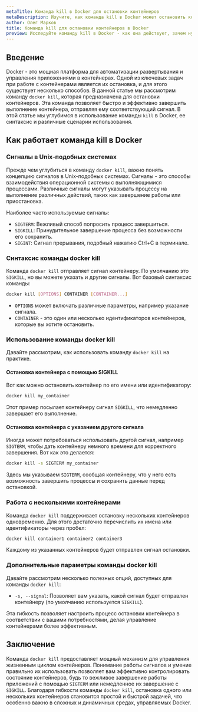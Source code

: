 ```yaml
---
metaTitle: Команда kill в Docker для остановки контейнеров
metaDescription: Изучите, как команда kill в Docker может остановить контейнеры, познакомьтесь с синтаксисом команды и примерами её применения на практике
author: Олег Марков
title: Команда kill для остановки контейнеров в Docker
preview: Исследуйте команду kill в Docker - как она действует, зачем нужна и как позволяет эффективно управлять контейнерами. Научитесь её использовать с помощью примеров и пояснений
---
```


## Введение

Docker - это мощная платформа для автоматизации развертывания и управления приложениями в контейнерах. Одной из ключевых задач при работе с контейнерами является их остановка, и для этого существует несколько способов. В данной статье мы рассмотрим команду `docker kill`, которая предназначена для остановки контейнеров. Эта команда позволяет быстро и эффективно завершить выполнение контейнера, отправляя ему соответствующий сигнал. В этой статье мы углубимся в использование команды `kill` в Docker, ее синтаксис и различные сценарии использования.

## Как работает команда kill в Docker

### Сигналы в Unix-подобных системах

Прежде чем углубиться в команду `docker kill`, важно понять концепцию сигналов в Unix-подобных системах. Сигналы - это способы взаимодействия операционной системы с выполняющимися процессами. Различные сигналы могут указывать процессу на выполнение различных действий, таких как завершение работы или приостановка.

Наиболее часто используемые сигналы:

- `SIGTERM`: Вежливый способ попросить процесс завершиться.
- `SIGKILL`: Принудительное завершение процесса без возможности его сохранить.
- `SIGINT`: Сигнал прерывания, подобный нажатию Ctrl+C в терминале.

### Синтаксис команды docker kill

Команда `docker kill` отправляет сигнал контейнеру. По умолчанию это `SIGKILL`, но вы можете указать и другие сигналы. Вот базовый синтаксис команды:

```bash
docker kill [OPTIONS] CONTAINER [CONTAINER...]
```

- `OPTIONS` может включать различные параметры, например указание сигнала.
- `CONTAINER` - это один или несколько идентификаторов контейнеров, которые вы хотите остановить.

### Использование команды docker kill

Давайте рассмотрим, как использовать команду `docker kill` на практике.

#### Остановка контейнера с помощью SIGKILL

Вот как можно остановить контейнер по его имени или идентификатору:

```bash
docker kill my_container
```

Этот пример посылает контейнеру сигнал `SIGKILL`, что немедленно завершает его выполнение.

#### Остановка контейнера с указанием другого сигнала

Иногда может потребоваться использовать другой сигнал, например `SIGTERM`, чтобы дать контейнеру немного времени для корректного завершения. Вот как это делается:

```bash
docker kill -s SIGTERM my_container
```

Здесь мы указываем `SIGTERM`, сообщая контейнеру, что у него есть возможность завершить процессы и сохранить данные перед остановкой.

### Работа с несколькими контейнерами

Команда `docker kill` поддерживает остановку нескольких контейнеров одновременно. Для этого достаточно перечислить их имена или идентификаторы через пробел:

```bash
docker kill container1 container2 container3
```

Каждому из указанных контейнеров будет отправлен сигнал остановки.

### Дополнительные параметры команды docker kill

Давайте рассмотрим несколько полезных опций, доступных для команды `docker kill`:

- `-s, --signal`: Позволяет вам указать, какой сигнал будет отправлен контейнеру (по умолчанию используется `SIGKILL`).

Эта гибкость позволяет настроить процесс остановки контейнера в соответствии с вашими потребностями, делая управление контейнерами более эффективным.

## Заключение

Команда `docker kill` предоставляет мощный механизм для управления жизненным циклом контейнеров. Понимание работы сигналов и умение правильно их использовать позволяет вам эффективно контролировать состояние контейнеров, будь то вежливое завершение работы приложений с помощью `SIGTERM` или немедленное их завершение с `SIGKILL`. Благодаря гибкости команды `docker kill`, остановка одного или нескольких контейнеров становится простой и быстрой задачей, что особенно важно в сложных и динамичных средах, управляемых Docker.